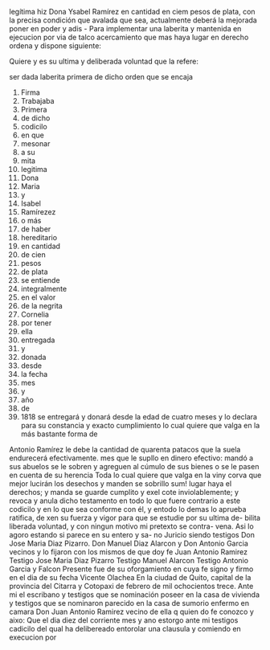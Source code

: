 legítima hiz Dona Ysabel Ramírez en cantidad en ciem pesos de plata, con la precisa condición que avalada que sea, actualmente deberá la mejorada poner en poder y adis -
Para implementar una laberita y mantenida en ejecucion por via de talco acercamiento que mas haya lugar en derecho ordena y dispone siguiente:

Quiere y es su ultima y deliberada voluntad que la refere:

ser dada laberita primera de dicho orden que se encaja
1. Firma
2. Trabajaba
3. Primera
4. de dicho
5. codicilo
6. en que
7. mesonar
8. a su
9. mita
10. legitima
11. Dona
12. Maria
13. y
14. Isabel
15. Ramírezez
16. o más
17. de haber
18. hereditario
19. en cantidad
20. de cien
21. pesos
22. de plata
23. se entiende
24. integralmente
25. en el valor
26. de la negrita
27. Cornelia
28. por tener
29. ella
30. entregada
31. y
32. donada
33. desde
34. la fecha
35. mes
36. y
37. año
38. de
39. 1818
se entregará y donará desde la edad de cuatro meses y
lo declara para su constancia y exacto cumplimiento
lo cual quiere que valga en la más bastante forma de

Antonio Ramírez le debe la cantidad de quarenta patacos que la suela endurecerá efectivamente.
mes que le supllo en dinero efectivo: mandó a sus abuelos se le sobren y agreguen al cúmulo de sus bienes o se le pasen en cuenta de su herencia
Toda lo cual quiere que valga en la viny corva que mejor lucirán los desechos y manden se sobrillo sum!
lugar haya el derechos; y manda se guarde cumplito y exel cote inviolablemente; y revoca y anula dicho testamento en todo lo que fuere contrario a este codicilo y en lo que sea conforme con él, y entodo lo demas lo aprueba ratifica, de
xen su fuerza y vigor para que se estudie por su ultima de-
bilita liberada voluntad, y con ningun motivo mi pretexto se contra-
vena. Asi lo agoro estando si parece en su entero y sa-
no Juricio siendo testigos Don Jose Maria Diaz Pizarro.
Don Manuel Diaz Alarcon y Don Antonio Garcia vecinos y lo fijaron con los mismos de que doy fe Juan Antonio Ramirez Testigo Jose Maria Diaz Pizarro Testigo Manuel Alarcon Testigo Antonio Garcia y Falcon
Presente fue de su oforgamiento en cuya fe signo y firmo en el dia
de su fecha
Vicente Olachea
En la ciudad de Quito, capital de la provincia del Citarra y Cotopaxi de febrero de mil ochocientos trece. Ante mi el escribano y testigos que se nominación poseer en la casa de vivienda
y testigos que se nominaron parecido en la casa de sumorio enfermo en camara Don Juan Antonio Ramirez vecino de ella q quien do fe conozco y aixo: Que el dia diez del corriente mes y ano estorgo ante mi testigos cadicilo del qual ha delibereado entorolar una clausula y comiendo en execucion por